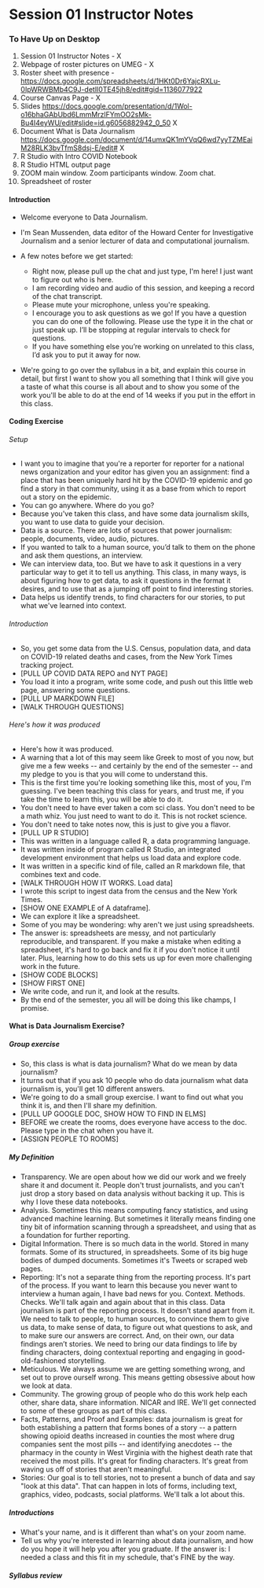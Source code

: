 # Session 01 Instructor Notes

### To Have Up on Desktop

1. Session 01 Instructor Notes - X
2. Webpage of roster pictures on UMEG - X
3. Roster sheet with presence - https://docs.google.com/spreadsheets/d/1HKt0Dr6YajcRXLu-0IpWRWBMb4C9J-detlI0TE45jh8/edit#gid=1136077922
3. Course Canvas Page - X
4. Slides https://docs.google.com/presentation/d/1Wol-o16bhaGAbUbd6LmmMrzlFYmOO2sMk-Bu4I4eyWU/edit#slide=id.g6056882942_0_50 X
5. Document What is Data Journalism https://docs.google.com/document/d/14umxQK1mYVqQ6wd7yyTZMEaiM28RLK3bvTfmS8dsj-E/edit# X
6. R Studio with Intro COVID Notebook
7. R Studio HTML output page
8. ZOOM main window. Zoom participants window. Zoom chat.
9. Spreadsheet of roster


#### Introduction

* Welcome everyone to Data Journalism.
* I'm Sean Mussenden, data editor of the Howard Center for Investigative Journalism and a senior lecturer of data and computational journalism.
* A few notes before we get started:
  * Right now, please pull up the chat and just type, I'm here! I just want to figure out who is here.
  * I am recording video and audio of this session, and keeping a record of the chat transcript.
  * Please mute your microphone, unless you're speaking.
  * I encourage you to ask questions as we go! If you have a question you can do one of the following. Please use the type it in the chat or just speak up.  I’ll be stopping at regular intervals to check for questions.   
  * If you have something else you’re working on unrelated to this class, I’d ask you to put it away for now.   

* We're going to go over the syllabus in a bit, and explain this course in detail, but first I want to show you all something that I think will give you a taste of what this course is all about and to show you some of the work you'll be able to do at the end of 14 weeks if you put in the effort in this class.

#### Coding Exercise

###### Setup
* I want you to imagine that you're a reporter for reporter for a national news organization and your editor has given you an assignment: find a place that has been uniquely hard hit by the COVID-19 epidemic and go find a story in that community, using it as a base from which to report out a story on the epidemic.
* You can go anywhere. Where do you go?
* Because you've taken this class, and have some data journalism skills, you want to use data to guide your decision.
* Data is a source. There are lots of sources that power journalism: people, documents, video, audio, pictures.   
* If you wanted to talk to a human source, you’d talk to them on the phone and ask them questions, an interview.  
* We can interview data, too.  But we have to ask it questions in a very particular way to get it to tell us anything.  This class, in many ways, is about figuring how to get data, to ask it questions in the format it desires, and to use that as a jumping off point to find interesting stories.
* Data helps us identify trends, to find characters for our stories, to put what we've learned into context.

###### Introduction
* So, you get some data from the U.S. Census, population data, and data on COVID-19 related deaths and cases, from the New York Times tracking project.
* [PULL UP COVID DATA REPO and NYT PAGE]
* You load it into a program, write some code, and push out this little web page, answering some questions.
* [PULL UP MARKDOWN FILE]
* [WALK THROUGH QUESTIONS]

###### Here's how it was produced
* Here's how it was produced.
* A warning that a lot of this may seem like Greek to most of you now, but give me a few weeks -- and certainly by the end of the semester -- and my pledge to you is that you will come to understand this.  
* This is the first time you're looking something like this, most of you, I'm guessing. I've been teaching this class for years, and trust me, if you take the time to learn this, you will be able to do it.
* You don't need to have ever taken a com sci class.  You don't need to be a math whiz.  You just need to want to do it.  This is not rocket science.
* You don't need to take notes now, this is just to give you a flavor.
* [PULL UP R STUDIO]
* This was written in a language called R, a data programming language.
* It was written inside of program called R Studio, an integrated development environment that helps us load data and explore code.
* It was written in a specific kind of file, called an R markdown file, that combines text and code.
* [WALK THROUGH HOW IT WORKS. Load data]
* I wrote this script to ingest data from the census and the New York Times.
* [SHOW ONE EXAMPLE of A dataframe].
* We can explore it like a spreadsheet.
* Some of you may be wondering: why aren't we just using spreadsheets.  
* The answer is: spreadsheets are messy, and not particularly reproducible, and transparent.  If you make a mistake when editing a spreadsheet, it's hard to go back and fix it if you don't notice it until later.  Plus, learning how to do this sets us up for even more challenging work in the future.
* [SHOW CODE BLOCKS]
* [SHOW FIRST ONE]
* We write code, and run it, and look at the results.
* By the end of the semester, you all will be doing this like champs, I promise.

#### What is Data Journalism Exercise?

##### Group exercise
* So, this class is what is data journalism? What do we mean by data journalism?
* It turns out that if you ask 10 people who do data journalism what data journalism is, you'll get 10 different answers.
* We're going to do a small group exercise.  I want to find out what you think it is, and then I'll share my definition.
* [PULL UP GOOGLE DOC, SHOW HOW TO FIND IN ELMS]
* BEFORE we create the rooms, does everyone have access to the doc.  Please type in the chat when you have it.
* [ASSIGN PEOPLE TO ROOMS]

##### My Definition
 * Transparency.  We are open about how we did our work and we freely share it and document it.  People don't trust journalists, and you can't just drop a story based on data analysis without backing it up. This is why I love these data notebooks.
 * Analysis.  Sometimes this means computing fancy statistics, and using advanced machine learning.  But sometimes it literally means finding one tiny bit of information scanning through a spreadsheet, and using that as a foundation for further reporting.
 * Digital Information. There is so much data in the world.  Stored in many formats.  Some of its structured, in spreadsheets. Some of its big huge bodies of dumped documents.  Sometimes it's Tweets or scraped web pages.
 * Reporting: It's not a separate thing from the reporting process.  It's part of the process. If you want to learn this because you never want to interview a human again, I have bad news for you.  Context.  Methods. Checks.  We'll talk again and again about that in this class.  Data journalism is part of the reporting process.  It doesn’t stand apart from it.  We need to talk to people, to human sources, to convince them to give us data, to make sense of data, to figure out what questions to ask, and to make sure our answers are correct. And, on their own, our data findings aren’t stories.  We need to bring our data findings to life by finding characters, doing contextual reporting and engaging in good-old-fashioned storytelling.  
 * Meticulous. We always assume we are getting something wrong, and set out to prove ourself wrong. This means getting obsessive about how we look at data.  
 * Community.  The growing group of people who do this work help each other, share data, share information.  NICAR and IRE. We'll get connected to some of these groups as part of this class.
 * Facts, Patterns, and Proof and Examples: data journalism is great for both establishing a pattern that forms bones of a story -- a pattern showing opioid deaths increased in counties the most where drug companies sent the most pills -- and identifying anecdotes -- the pharmacy in the county in West Virginia with the highest death rate that received the most pills.  It's great for finding characters.  It's great from waving us off of stories that aren't meaningful.
 * Stories: Our goal is to tell stories, not to present a bunch of data and say "look at this data".  That can happen in lots of forms, including text, graphics, video, podcasts, social platforms. We'll talk a lot about this.

##### Introductions
* What's your name, and is it different than what's on your zoom name.  
* Tell us why you're interested in learning about data journalism, and how do you hope it will help you after you graduate.  If the answer is: I needed a class and this fit in my schedule, that's FINE by the way.  

##### Syllabus review
